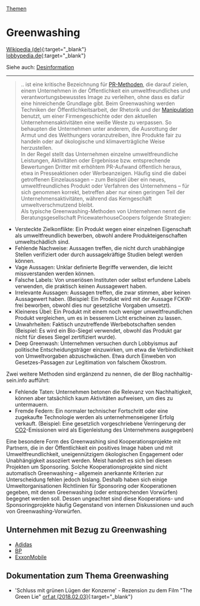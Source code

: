 [Themen](../themen.html)   

# Greenwashing

[Wikipedia (de)](https://de.wikipedia.org/wiki/Greenwashing){:target="_blank"}   
[lobbypedia.de](https://lobbypedia.de/wiki/Greenwashing){:target="_blank"}   

Siehe auch: [Desinformation](../thema/desinformation.html)   

---

> .. ist eine kritische Bezeichnung für [PR-Methoden](../thema/public-relations.html), die darauf zielen, einem Unternehmen in der Öffentlichkeit ein umweltfreundliches und verantwortungsbewusstes Image zu verleihen, ohne dass es dafür eine hinreichende Grundlage gibt.
Beim Greenwashing werden Techniken der Öffentlichkeitsarbeit, der Rhetorik und der [Manipulation](../thema/desinformation.html) benutzt, um einer Firmengeschichte oder den aktuellen Unternehmensaktivitäten eine weiße Weste zu verpassen. So behaupten die Unternehmen unter anderem, die Ausrottung der Armut und des Welthungers voranzutreiben, ihre Produkte fair zu handeln oder auf ökologische und klimaverträgliche Weise herzustellen.   
In der Regel stellt das Unternehmen einzelne umweltfreundliche Leistungen, Aktivitäten oder Ergebnisse bzw. entsprechende Bewertungen Dritter mit erhöhtem PR-Aufwand öffentlich heraus, etwa in Presseaktionen oder Werbeanzeigen. Häufig sind die dabei getroffenen Einzelaussagen – zum Beispiel über ein neues, umweltfreundliches Produkt oder Verfahren des Unternehmens – für sich genommen korrekt, betreffen aber nur einen geringen Teil der Unternehmensaktivitäten, während das Kerngeschäft umweltverschmutzend bleibt.   
Als typische Greenwashing-Methoden von Unternehmen nennt die Beratungsgesellschaft PricewaterhouseCoopers folgende Strategien:
* Versteckte Zielkonflikte: Ein Produkt wegen einer einzelnen Eigenschaft als umweltfreundlich bewerben, obwohl andere Produkteigenschaften umweltschädlich sind.
* Fehlende Nachweise: Aussagen treffen, die nicht durch unabhängige Stellen verifiziert oder durch aussagekräftige Studien belegt werden können.
* Vage Aussagen: Unklar definierte Begriffe verwenden, die leicht missverstanden werden können.
* Falsche Labels: Von unseriösen Instituten oder selbst erfundene Labels verwenden, die praktisch keinen Aussagewert haben.
* Irrelevante Aussagen: Aussagen treffen, die zwar stimmen, aber keinen Aussagewert haben. (Beispiel: Ein Produkt wird mit der Aussage FCKW-frei beworben, obwohl dies nur gesetzliche Vorgaben umsetzt).
* Kleineres Übel: Ein Produkt mit einem noch weniger umweltfreundlichen Produkt vergleichen, um es in besserem Licht erscheinen zu lassen.
* Unwahrheiten: Faktisch unzutreffende Werbebotschaften senden (Beispiel: Es wird ein Bio-Siegel verwendet, obwohl das Produkt gar nicht für dieses Siegel zertifiziert wurde).
* Deep Greenwash: Unternehmen versuchen durch Lobbyismus auf politische Entscheidungsträger einzuwirken, um etwa die Verbindlichkeit von Umweltvorgaben abzuschwächen. Etwa durch Einweben von Gesetzes-Passagen zur Legitimation von falschem Ökostrom.   

Zwei weitere Methoden sind ergänzend zu nennen, die der Blog nachhaltig-sein.info aufführt:
* Fehlende Taten: Unternehmen betonen die Relevanz von Nachhaltigkeit, können aber tatsächlich kaum Aktivitäten aufweisen, um dies zu untermauern.
* Fremde Federn: Ein normaler technischer Fortschritt oder eine zugekaufte Technologie werden als unternehmenseigener Erfolg verkauft. (Beispiel: Eine gesetzlich vorgeschriebene Verringerung der [CO2](../chemie/co2.html)-Emissionen wird als Eigenleistung des Unternehmens ausgegeben)   

Eine besondere Form des Greenwashing sind Kooperationsprojekte mit Partnern, die in der Öffentlichkeit ein positives Image haben und mit Umweltfreundlichkeit, uneigennützigem ökologischen Engagement oder Unabhängigkeit assoziiert werden. Meist handelt es sich bei diesen Projekten um Sponsoring. Solche Kooperationsprojekte sind nicht automatisch Greenwashing – allgemein anerkannte Kriterien zur Unterscheidung fehlen jedoch bislang. Deshalb haben sich einige Umweltorganisationen Richtlinien für Sponsoring oder Kooperationen gegeben, mit denen Greenwashing (oder entsprechenden Vorwürfen) begegnet werden soll. Dessen ungeachtet sind diese Kooperations- und Sponsoringprojekte häufig Gegenstand von internen Diskussionen und auch von Greenwashing-Vorwürfen.

## Unternehmen mit Bezug zu Greenwashing
* [Adidas](../konzerne/adidas_ag#greenwashing)
* [BP](../konzerne/bp#greenwashing)
* [ExxonMobile](../konzerne/exxon-mobil#greenwashing)

## Dokumentation zum Thema Greenwashing

* 'Schluss mit grünen Lügen der Konzerne' - Rezension zu dem Film "The Green Lie" [orf.at (2018.02.03)](https://help.orf.at/stories/2893176/){:target="_blank"}   
